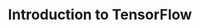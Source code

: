 ---
title: Introduction to TensorFlow
tags: [TensorFlow]
keywords: start, introduction, begin, install, build, hello world,
last_updated: August 12, 2015
summary: "공사중 입니다."
---